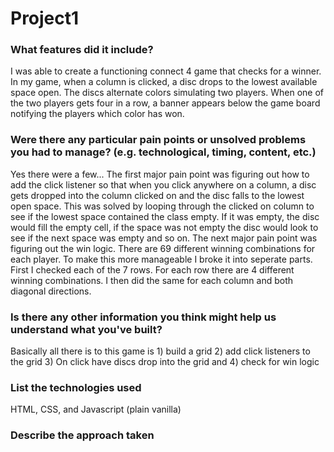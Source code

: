 # Project1
### What features did it include?
I was able to create a functioning connect 4 game that checks for a winner. In my game, when a column is clicked, a disc drops to the lowest available space open. The discs alternate colors simulating two players. When one of the two players gets four in a row, a banner appears below the game board notifying the players which color has won.

### Were there any particular pain points or unsolved problems you had to manage? (e.g. technological, timing, content, etc.)
Yes there were a few... The first major pain point was figuring out how to add the click listener so that when you click anywhere on a column, a disc gets dropped into the column clicked on and the disc falls to the lowest open space. This was solved by looping through the clicked on column to see if the lowest space contained the class empty. If it was empty, the disc would fill the empty cell, if the space was not empty the disc would look to see if the next space was empty and so on.
The next major pain point was figuring out the win logic. There are 69 different winning combinations for each player. To make this more manageable I broke it into seperate parts. First I checked each of the 7 rows. For each row there are 4 different winning combinations. I then did the same for each column and both diagonal directions.

### Is there any other information you think might help us understand what you've built?
Basically all there is to this game is 1) build a grid 2) add click listeners to the grid 3) On click have discs drop into the grid and 4) check for win logic

### List the technologies used 
HTML, CSS, and Javascript (plain vanilla)

### Describe the approach taken

